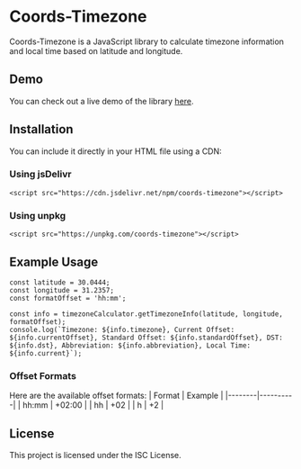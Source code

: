 # Coords-Timezone

Coords-Timezone is a JavaScript library to calculate timezone information and local time based on latitude and longitude.

## Demo
You can check out a live demo of the library [here](https://eer50.github.io/coords-timezone/).

## Installation
You can include it directly in your HTML file using a CDN:

### Using jsDelivr
```
<script src="https://cdn.jsdelivr.net/npm/coords-timezone"></script>
```

### Using unpkg
```
<script src="https://unpkg.com/coords-timezone"></script>
```

## Example Usage
```
const latitude = 30.0444;
const longitude = 31.2357;
const formatOffset = 'hh:mm';

const info = timezoneCalculator.getTimezoneInfo(latitude, longitude, formatOffset);
console.log(`Timezone: ${info.timezone}, Current Offset: ${info.currentOffset}, Standard Offset: ${info.standardOffset}, DST: ${info.dst}, Abbreviation: ${info.abbreviation}, Local Time: ${info.current}`);

```
### Offset Formats  
Here are the available offset formats:
| Format | Example  |
|--------|----------|
| hh:mm  |  +02:00  |
| hh     |  +02     |
| h      |  +2      |

## License
This project is licensed under the ISC License.
